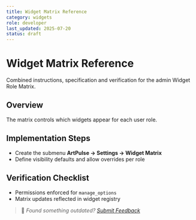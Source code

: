 ```yaml
---
title: Widget Matrix Reference
category: widgets
role: developer
last_updated: 2025-07-20
status: draft
---
```


# Widget Matrix Reference

Combined instructions, specification and verification for the admin Widget Role
Matrix.

## Overview
The matrix controls which widgets appear for each user role.

## Implementation Steps
- Create the submenu **ArtPulse → Settings → Widget Matrix**
- Define visibility defaults and allow overrides per role

## Verification Checklist
- Permissions enforced for `manage_options`
- Matrix updates reflected in widget registry

> 💬 *Found something outdated? [Submit Feedback](../feedback.md)*

